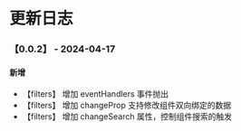 <!--
 * @Author: HaoJie
 * @Date: 2024-04-17 14:20:43
 * @LastEditTime: 2024-04-17 14:20:43
 * @LastEditors: HaoJie
 * @FilePath: \backgorund-template2\changeLog.md
-->
# 更新日志

### 【0.0.2】 - 2024-04-17

#### 新增
- 【filters】 增加 eventHandlers 事件抛出
- 【filters】 增加 changeProp 支持修改组件双向绑定的数据
- 【filters】 增加 changeSearch 属性，控制组件搜索的触发
